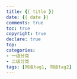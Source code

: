 ```yaml
---
title: {{ title }}
date: {{ date }}
comments: true
toc: true
copyright: true
declare: true
top:
categories:
- 一级分类
- 二级分类
tags: [同级tag1, 同级tag2]
---
```

<!--more-->
